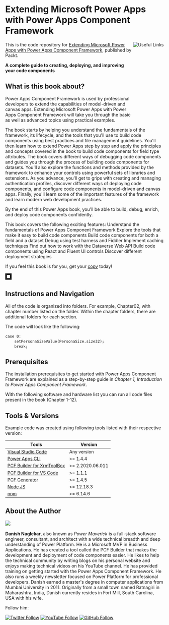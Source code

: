 # Extending Microsoft Power Apps with Power Apps Component Framework

<a href="https://www.packtpub.com/in/business-other/extending-microsoft-power-apps-with-power-apps-component-framework?utm_source=github&utm_medium=repository&utm_campaign=9781786461629"><img src="https://www.packtpub.com/media/catalog/product/cache/4cdce5a811acc0d2926d7f857dceb83b/9/7/9781800564916-original_23.png" alt="Useful Links" height="256px" align="right"></a>

This is the code repository for [Extending Microsoft Power Apps with Power Apps Component Framework](https://www.packtpub.com/in/business-other/extending-microsoft-power-apps-with-power-apps-component-framework?utm_source=github&utm_medium=repository&utm_campaign=9781786461629), published by Packt.

**A complete guide to creating, deploying, and improving your code components**

## What is this book about?

Power Apps Component Framework is used by professional developers to extend the capabilities
of model-driven and canvas apps. Extending Microsoft Power Apps with Power Apps Component
Framework will take you through the basic as well as advanced topics using practical examples.

The book starts by helping you understand the fundamentals of the framework, its lifecycle,
and the tools that you'll use to build code components using best practices and file management
guidelines. You'll then learn how to extend Power Apps step by step and apply the principles and concepts covered in the book to build code components for field type attributes. The book covers different ways of debugging code components and guides you through the process of building code components for datasets. You'll also explore the functions and methods provided by the framework to enhance your controls using powerful sets of libraries and extensions. As you advance, you'll get to grips with creating and managing authentication profiles, discover different ways of deploying code components, and configure code components in model-driven and canvas apps. Finally, you'll learn some of the important features of the framework and learn modern web development practices.

By the end of this Power Apps book, you'll be able to build, debug, enrich, and deploy code
components confidently.

This book covers the following exciting features:
Understand the fundamentals of Power Apps Component Framework
Explore the tools that make it easy to build code components
Build code components for both a field and a dataset
Debug using test harness and Fiddler
Implement caching techniques
Find out how to work with the Dataverse Web API
Build code components using React and Fluent UI controls
Discover different deployment strategies

If you feel this book is for you, get your [copy](https://www.amazon.com/dp/1800564910) today!

<a href="https://www.packtpub.com/?utm_source=github&utm_medium=banner&utm_campaign=GitHubBanner"><img src="https://raw.githubusercontent.com/PacktPublishing/GitHub/master/GitHub.png" 
alt="https://www.packtpub.com/" border="5" /></a>

## Instructions and Navigation

All of the code is organized into folders. For example, Chapter02, with chapter number listed on the folder. Within the chapter folders, there are additional folders for each section.

The code will look like the following:
```
case 0:    
    setPersonaSizeValue(PersonaSize.size32);  
    break;
```

## Prerequisites

The installation prerequisites to get started with Power Apps Component Framework are
explained as a step-by-step guide in _Chapter 1, Introduction to Power Apps Component
Framework_.

With the following software and hardware list you can run all code files present in the book (Chapter 1-12).

## Tools & Versions

Example code was created using following tools listed with their respective version:

| Tools | Version |
| ----- | ------- |
| [Visual Studio Code](https://code.visualstudio.com/download) | Any version |
| [Power Apps CLI](https://aka.ms/PowerAppsCLI) | >= 1.4.4 |
| [PCF Builder for XrmToolBox](https://github.com/Power-Maverick/PCF-CustomControlBuilder) | >= 2.2020.06.011 |
| [PCF Builder for VS Code](https://bit.ly/PBVSCode) | >= 1.1.1 |
| [PCF Generator](https://www.npmjs.com/package/generator-pcf) | >= 1.4.5 |
| [Node JS](https://nodejs.org) | >= 12.18.3 |
| [npm](https://nodejs.org) | >= 6.14.6 |

## About the Author

<img src="https://user-images.githubusercontent.com/36135520/109008208-0c0a7900-767b-11eb-8003-558727ed1053.jpg" width=150>

**Danish Naglekar**, also known as _Power Maverick_ is a full-stack software engineer, consultant, and architect with a wide technical breadth and deep understanding of Power Platform. He is a Microsoft MVP in Business Applications. He has created a tool called the PCF Builder that makes the development and deployment of code components easier. He likes to help the technical community by writing blogs on his personal website and enjoys making technical videos on his YouTube channel. He has provided training on getting started with the Power Apps Component Framework. He also runs a weekly newsletter focused on Power Platform for professional developers. Danish earned a master's degree in computer applications from Mumbai University in 2011. Originally from a small town named Ratnagiri in Maharashtra, India, Danish currently resides in Fort Mill, South Carolina, USA with his wife.
 

Follow him:

[![Twitter Follow](https://img.shields.io/twitter/follow/DanzMaverick?label=Twitter&message=Follow&style=flat&logo=twitter&color=brightgreen)](https://twitter.com/Danzmaverick)
[![YouTube Follow](https://img.shields.io/static/v1?label=YouTube&message=Follow&style=flat&logo=youtube&color=brightgreen)](https://youtube.com/c/PowerMaverick)
[![GitHub Follow](https://img.shields.io/static/v1?label=GitHub&message=Follow&style=flat&logo=github&color=brightgreen)](https://github.com/Power-Maverick)
